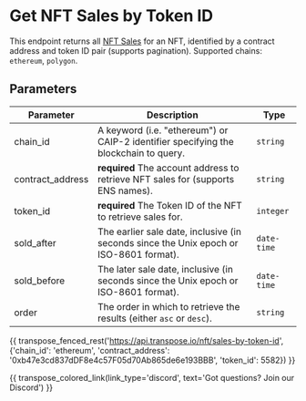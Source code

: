 # Get NFT Sales by Token ID

This endpoint returns all [NFT Sales](../models/nft_sale_model.md) for an NFT, identified by a contract address and token ID pair (supports pagination). Supported chains: `ethereum`, `polygon`.

## Parameters
| Parameter     | Description                                                                          | Type     | 
|---------------|--------------------------------------------------------------------------------------|----------|
| chain_id      | A keyword (i.e. "ethereum") or CAIP-2 identifier specifying the blockchain to query. | `string` | 
| contract_address | **required** The account address to retrieve NFT sales for (supports ENS names).   | `string` | 
| token_id | **required** The Token ID of the NFT to retrieve sales for.   | `integer` | 
| sold_after | The earlier sale date, inclusive (in seconds since the Unix epoch or ISO-8601 format).   | `date-time` | 
| sold_before | The later sale date, inclusive (in seconds since the Unix epoch or ISO-8601 format).   | `date-time` | 
| order | The order in which to retrieve the results (either `asc` or `desc`).   | `string` | 

{{ transpose_fenced_rest('https://api.transpose.io/nft/sales-by-token-id', {'chain_id': 'ethereum', 'contract_address': '0xb47e3cd837dDF8e4c57F05d70Ab865de6e193BBB', 'token_id': 5582}) }}

{{ transpose_colored_link(link_type='discord', text='Got questions?  Join our Discord') }}
